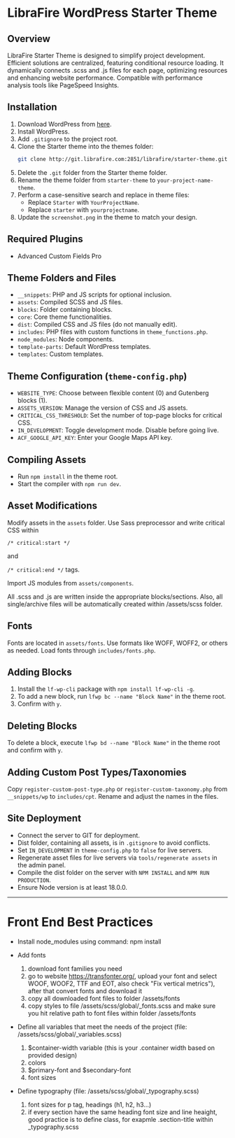 # LibraFire WordPress Starter Theme

## Overview

LibraFire Starter Theme is designed to simplify project development. Efficient solutions are centralized, featuring conditional resource loading. It dynamically connects .scss and .js files for each page, optimizing resources and enhancing website performance. Compatible with performance analysis tools like PageSpeed Insights.

## Installation

1. Download WordPress from [here](https://wordpress.org/download/).
2. Install WordPress.
3. Add `.gitignore` to the project root.
4. Clone the Starter theme into the themes folder:
   ```bash
   git clone http://git.librafire.com:2851/librafire/starter-theme.git -b staging
   ```
5. Delete the `.git` folder from the Starter theme folder.
6. Rename the theme folder from `starter-theme` to `your-project-name-theme`.
7. Perform a case-sensitive search and replace in theme files:
   - Replace `Starter` with `YourProjectName`.
   - Replace `starter` with `yourprojectname`.
8. Update the `screenshot.png` in the theme to match your design.

## Required Plugins

- Advanced Custom Fields Pro

## Theme Folders and Files

- `__snippets`: PHP and JS scripts for optional inclusion.
- `assets`: Compiled SCSS and JS files.
- `blocks`: Folder containing blocks.
- `core`: Core theme functionalities.
- `dist`: Compiled CSS and JS files (do not manually edit).
- `includes`: PHP files with custom functions in `theme_functions.php`.
- `node_modules`: Node components.
- `template-parts`: Default WordPress templates.
- `templates`: Custom templates.

## Theme Configuration (`theme-config.php`)

- `WEBSITE_TYPE`: Choose between flexible content (0) and Gutenberg blocks (1).
- `ASSETS_VERSION`: Manage the version of CSS and JS assets.
- `CRITICAL_CSS_THRESHOLD`: Set the number of top-page blocks for critical CSS.
- `IN_DEVELOPMENT`: Toggle development mode. Disable before going live.
- `ACF_GOOGLE_API_KEY`: Enter your Google Maps API key.

## Compiling Assets

- Run `npm install` in the theme root.
- Start the compiler with `npm run dev`.

## Asset Modifications

Modify assets in the `assets` folder. Use Sass preprocessor and write critical CSS within

`/* critical:start */` 

and 

`/* critical:end */` tags. 

Import JS modules from `assets/components`.

All .scss and .js are written inside the appropriate blocks/sections. Also, all single/archive files will be automatically created within /assets/scss folder.

## Fonts

Fonts are located in `assets/fonts`. Use formats like WOFF, WOFF2, or others as needed. Load fonts through `includes/fonts.php`.

## Adding Blocks

1. Install the `lf-wp-cli` package with `npm install lf-wp-cli -g`.
2. To add a new block, run `lfwp bc --name "Block Name"` in the theme root.
3. Confirm with `y`.

## Deleting Blocks

To delete a block, execute `lfwp bd --name "Block Name"` in the theme root and confirm with `y`.

## Adding Custom Post Types/Taxonomies

Copy `register-custom-post-type.php` or `register-custom-taxonomy.php` from `__snippets/wp` to `includes/cpt`. Rename and adjust the names in the files.

## Site Deployment

- Connect the server to GIT for deployment.
- Dist folder, containing all assets, is in `.gitignore` to avoid conflicts.
- Set `IN_DEVELOPMENT` in `theme-config.php` to `false` for live servers.
- Regenerate asset files for live servers via `tools/regenerate assets` in the admin panel.
- Compile the dist folder on the server with `NPM INSTALL` and `NPM RUN PRODUCTION`.
- Ensure Node version is at least 18.0.0.

---

# Front End Best Practices

- Install node_modules using command: npm install

- Add fonts
    1. download font families you need
    2. go to website https://transfonter.org/, upload your font and select WOOF, WOOF2, TTF and EOT, also check "Fix vertical metrics"), after that convert fonts and download it
    3. copy all downloaded font files to folder /assets/fonts
    4. copy styles to file /assets/scss/global/_fonts.scss and make sure you hit relative path to font files within folder /assets/fonts

- Define all variables that meet the needs of the project (file: /assets/scss/global/_variables.scss)
    1. $container-width variable (this is your .container width based on provided design)
    2. colors
    3. $primary-font and $secondary-font
    4. font sizes

- Define typography (file: /assets/scss/global/_typography.scss)
    1. font sizes for p tag, headings (h1, h2, h3...)
    2. if every section have the same heading font size and line heaight, good practice is to define class, for exapmle .section-title within _typography.scss
